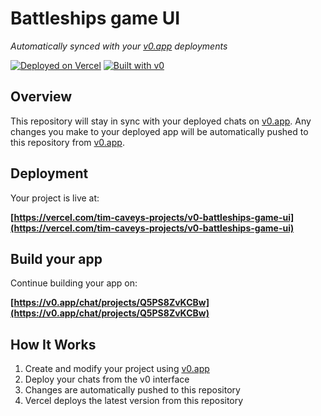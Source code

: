 # Battleships game UI

*Automatically synced with your [v0.app](https://v0.app) deployments*

[![Deployed on Vercel](https://img.shields.io/badge/Deployed%20on-Vercel-black?style=for-the-badge&logo=vercel)](https://vercel.com/tim-caveys-projects/v0-battleships-game-ui)
[![Built with v0](https://img.shields.io/badge/Built%20with-v0.app-black?style=for-the-badge)](https://v0.app/chat/projects/Q5PS8ZvKCBw)

## Overview

This repository will stay in sync with your deployed chats on [v0.app](https://v0.app).
Any changes you make to your deployed app will be automatically pushed to this repository from [v0.app](https://v0.app).

## Deployment

Your project is live at:

**[https://vercel.com/tim-caveys-projects/v0-battleships-game-ui](https://vercel.com/tim-caveys-projects/v0-battleships-game-ui)**

## Build your app

Continue building your app on:

**[https://v0.app/chat/projects/Q5PS8ZvKCBw](https://v0.app/chat/projects/Q5PS8ZvKCBw)**

## How It Works

1. Create and modify your project using [v0.app](https://v0.app)
2. Deploy your chats from the v0 interface
3. Changes are automatically pushed to this repository
4. Vercel deploys the latest version from this repository